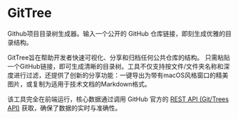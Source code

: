 # GitTree
Github项目目录树生成器。输入一个公开的 GitHub 仓库链接，即刻生成优雅的目录结构。

GitTree旨在帮助开发者快速可视化、分享和归档任何公共仓库的结构。 只需粘贴一个GitHub链接，即可生成清晰的目录树。工具不仅支持按文件/文件夹名称和深度进行过滤，还提供了创新的分享功能：一键导出为带有macOS风格窗口的精美图片，或复制为适用于技术文档的Markdown格式。 

该工具完全在前端运行，核心数据通过调用 GitHub 官方的 [REST API (Git/Trees API)](https://docs.github.com/en/rest/git/trees?apiVersion=2022-11-28#get-a-tree) 获取，确保了数据的实时与准确性。
